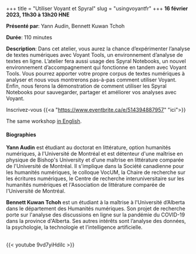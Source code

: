 +++
title = "Utiliser Voyant et Spyral"
slug = "usingvoyantfr"
+++
**16 février 2023, 11h30 à 13h20 HNE**

**Présenté par**: Yann Audin, Bennett Kuwan Tchoh

**Durée**: 110 minutes

**Description**: Dans cet atelier, vous aurez la chance d’expérimenter l’analyse de textes numériques avec
Voyant Tools, un environnement d’analyse de textes en ligne. L’atelier fera aussi usage des Spyral Notebooks,
un nouvel environnement d’accompagnement qui fonctionne en tandem avec Voyant Tools. Vous pourrez apporter
votre propre corpus de textes numériques à analyser et nous vous montrerons pas-à-pas comment utiliser
Voyant. Enfin, nous ferons la démonstration de comment utiliser les Spyral Notebooks pour sauvegarder,
partager et améliorer vos analyses avec Voyant.

Inscrivez-vous {{<a "https://www.eventbrite.ca/e/514394887957" "ici">}}

The same workshop [in English](/usingvoyant).

#### Biographies

**Yann Audin** est étudiant au doctorat en littérature, option humanités
numériques, à l'Université de Montréal et
est détenteur d'une maîtrise en physique de Bishop's University et
d'une maîtrise en littérature comparée de l'Université de Montréal.
Il s'implique dans la Société canadienne pour les humanités numériques,
le colloque VocUM, la Chaire de recherche sur les écritures numériques,
le Centre de recherche interuniversitaire sur les humanités numériques et
l'Association de littérature comparée de l'Université de Montréal.

**Bennett Kuwan Tchoh** est un étudiant à la maîtrise à l'Université d’Alberta
dans le département des Humanités numériques.
Son projet de recherche porte sur l'analyse des discussions en ligne sur la
pandémie du COVID-19 dans la province d'Alberta.
Ses autres intérêts sont l’analyse des données, la psychologie, la technologie
et l’intelligence artificielle.

<br>
{{< youtube 9vd7yiHdiIc >}}
